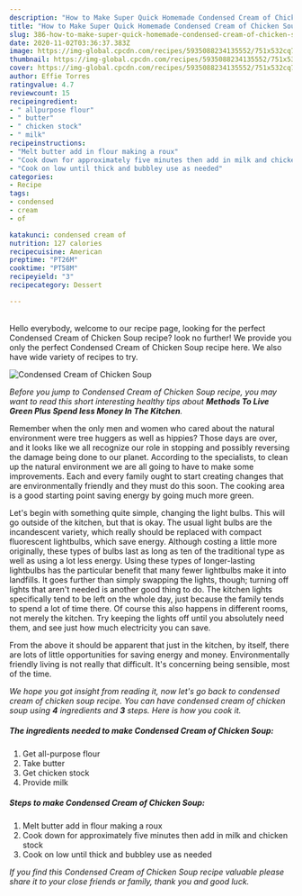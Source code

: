 ```yaml
---
description: "How to Make Super Quick Homemade Condensed Cream of Chicken Soup"
title: "How to Make Super Quick Homemade Condensed Cream of Chicken Soup"
slug: 386-how-to-make-super-quick-homemade-condensed-cream-of-chicken-soup
date: 2020-11-02T03:36:37.383Z
image: https://img-global.cpcdn.com/recipes/5935088234135552/751x532cq70/condensed-cream-of-chicken-soup-recipe-main-photo.jpg
thumbnail: https://img-global.cpcdn.com/recipes/5935088234135552/751x532cq70/condensed-cream-of-chicken-soup-recipe-main-photo.jpg
cover: https://img-global.cpcdn.com/recipes/5935088234135552/751x532cq70/condensed-cream-of-chicken-soup-recipe-main-photo.jpg
author: Effie Torres
ratingvalue: 4.7
reviewcount: 15
recipeingredient:
- " allpurpose flour"
- " butter"
- " chicken stock"
- " milk"
recipeinstructions:
- "Melt butter add in flour making a roux"
- "Cook down for approximately five minutes then add in milk and chicken stock"
- "Cook on low until thick and bubbley use as needed"
categories:
- Recipe
tags:
- condensed
- cream
- of

katakunci: condensed cream of 
nutrition: 127 calories
recipecuisine: American
preptime: "PT26M"
cooktime: "PT58M"
recipeyield: "3"
recipecategory: Dessert

---
```

<br>
Hello everybody, welcome to our recipe page, looking for the perfect Condensed Cream of Chicken Soup recipe? look no further! We provide you only the perfect Condensed Cream of Chicken Soup recipe here. We also have wide variety of recipes to try.
<br>


![Condensed Cream of Chicken Soup](https://img-global.cpcdn.com/recipes/5935088234135552/751x532cq70/condensed-cream-of-chicken-soup-recipe-main-photo.jpg)

<i>Before you jump to Condensed Cream of Chicken Soup recipe, you may want to read this short interesting healthy tips about 
<strong>Methods To Live Green Plus Spend less Money In The Kitchen</strong>.</i>
</br>

Remember when the only men and women who cared about the natural environment were tree huggers as well as hippies? Those days are over, and it looks like we all recognize our role in stopping and possibly reversing the damage being done to our planet. According to the specialists, to clean up the natural environment we are all going to have to make some improvements. Each and every family ought to start creating changes that are environmentally friendly and they must do this soon. The cooking area is a good starting point saving energy by going much more green.

Let's begin with something quite simple, changing the light bulbs. This will go outside of the kitchen, but that is okay. The usual light bulbs are the incandescent variety, which really should be replaced with compact fluorescent lightbulbs, which save energy. Although costing a little more originally, these types of bulbs last as long as ten of the traditional type as well as using a lot less energy. Using these types of longer-lasting lightbulbs has the particular benefit that many fewer lightbulbs make it into landfills. It goes further than simply swapping the lights, though; turning off lights that aren't needed is another good thing to do. The kitchen lights specifically tend to be left on the whole day, just because the family tends to spend a lot of time there. Of course this also happens in different rooms, not merely the kitchen. Try keeping the lights off until you absolutely need them, and see just how much electricity you can save.

From the above it should be apparent that just in the kitchen, by itself, there are lots of little opportunities for saving energy and money. Environmentally friendly living is not really that difficult. It's concerning being sensible, most of the time.


<i>We hope you got insight from reading it, now let's go back to condensed cream of chicken soup recipe. You can have condensed cream of chicken soup using <strong>4</strong> ingredients and <strong>3</strong> steps. Here is how you cook it.
</i>

##### The ingredients needed to make Condensed Cream of Chicken Soup:

1. Get  all-purpose flour
1. Take  butter
1. Get  chicken stock
1. Provide  milk


##### Steps to make Condensed Cream of Chicken Soup:

1. Melt butter add in flour making a roux
1. Cook down for approximately five minutes then add in milk and chicken stock
1. Cook on low until thick and bubbley use as needed


<i>If you find this Condensed Cream of Chicken Soup recipe valuable please share it to your close friends or family, thank you and good luck.</i>
